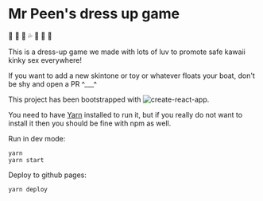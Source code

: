 # Mr Peen's dress up game

:peach: :sparkling_heart: :star2: :sweat_drops: :two_women_holding_hands: :kiss: :candy:

This is a dress-up game we made with lots of luv to promote safe kawaii kinky sex everywhere! 

If you want to add a new skintone or toy or whatever floats your boat, don't be shy and open a PR ^___^

This project has been bootstrapped with ![create-react-app](https://github.com/facebookincubator/create-react-app).

You need to have [Yarn](https://yarnpkg.com/en/) installed to run it, but if you really do not want to install it then you should be fine with npm as well.

Run in dev mode:

```
yarn
yarn start
```

Deploy to github pages:

```
yarn deploy
```
